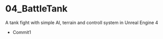 # 04_BattleTank
A tank fight with simple AI, terrain and controll system in Unreal Engine 4
* Commit1
